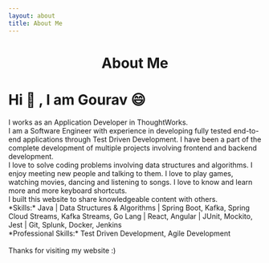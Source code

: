 ```yaml
---
layout: about
title: About Me
---
```


<h1 align="center">About Me</h1>

# Hi 👋 , I am Gourav 😄
<p>
    I works as an Application Developer in ThoughtWorks.
    <br>
    I am a Software Engineer with experience in developing fully tested end-to-end applications through Test Driven Development. I have been a part of the complete development of multiple projects involving frontend and backend development.
    <br>
    I love to solve coding problems involving data structures and algorithms. I enjoy meeting new people and talking to them. I love to play games, watching movies, dancing and listening to songs. I love to know and learn more and more keyboard shortcuts.
    <br>
    I built this website to share knowledgeable content with others.
    <br>
    *Skills:* Java | Data Structures & Algorithms | Spring Boot, Kafka, Spring Cloud Streams, Kafka Streams, Go Lang | React, Angular | JUnit, Mockito, Jest | Git, Splunk, Docker, Jenkins
    <br>
    *Professional Skills:* Test Driven Development, Agile Development
    <br><br>
    Thanks for visiting my website :)
<p>

